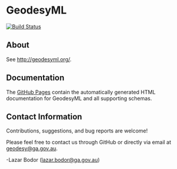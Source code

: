 # GeodesyML

[![Build Status](https://travis-ci.org/GeoscienceAustralia/GeodesyML.svg?branch=master)](https://travis-ci.org/GeoscienceAustralia/GeodesyML)

## About
See http://geodesyml.org/.

## Documentation

The [GitHub Pages](http://geoscienceaustralia.github.io/GeodesyML) contain the
automatically generated HTML documentation for GeodesyML and all supporting schemas.

## Contact Information

Contributions, suggestions, and bug reports are welcome!

Please feel free to contact us through GitHub or directly via email at geodesy@ga.gov.au.

-Lazar Bodor (lazar.bodor@ga.gov.au)
